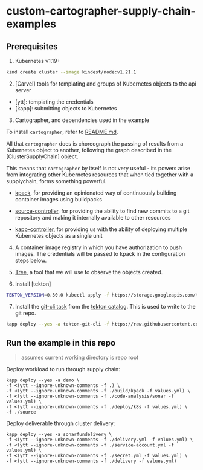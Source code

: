 # custom-cartographer-supply-chain-examples

## Prerequisites

1. Kubernetes v1.19+

```bash
kind create cluster --image kindest/node:v1.21.1
```

2. [Carvel] tools for templating and groups of Kubernetes objects to the api
   server

  - [ytt]: templating the credentials
  - [kapp]: submitting objects to Kubernetes

3. Cartographer, and dependencies used in the example

To install `cartographer`, refer to [README.md](../../README.md).

All that `cartographer` does is choreograph the passing of results from a
Kubernetes object to another, following the graph described in the
[ClusterSupplyChain] object.

This means that `cartographer` by itself is not very useful - its powers arise
from integrating other Kubernetes resources that when tied together with a
supplychain, forms something powerful.

- [kpack](https://github.com/pivotal/kpack/blob/main/docs/install.md),
  for providing an opinionated way of continuously building container
  images using buildpacks

- [source-controller](https://fluxcd.io/docs/gitops-toolkit/source-watcher/#install-flux),
  for providing the ability to find new commits to a git
  repository and making it internally available to other resources

- [kapp-controller](https://carvel.dev/kapp-controller/docs/latest/install/),
  for providing us with the ability of deploying multiple
  Kubernetes objects as a single unit

4. A container image registry in which you have authorization to push images. The
  credentials will be passed to kpack in the configuration steps below.

5. [Tree](https://github.com/ahmetb/kubectl-tree), a tool that we will use to observe the objects created.

6. Install [tekton]

```bash
TEKTON_VERSION=0.30.0 kubectl apply -f https://storage.googleapis.com/tekton-releases/pipeline/previous/v$TEKTON_VERSION/release.yaml
```

7. Install the [git-cli task](https://github.com/tektoncd/catalog/tree/main/task/git-cli/0.2) from the
  [tekton catalog](https://github.com/tektoncd/catalog). This is used to write to the git repo.

```bash
kapp deploy --yes -a tekton-git-cli -f https://raw.githubusercontent.com/tektoncd/catalog/main/task/git-cli/0.2/git-cli.yaml
```

## Run the example in this repo 
> assumes current working directory is repo root

Deploy workload to run through supply chain:
```
kapp deploy --yes -a demo \
-f <(ytt --ignore-unknown-comments -f .) \
-f <(ytt --ignore-unknown-comments -f ./build/kpack -f values.yml) \
-f <(ytt --ignore-unknown-comments -f ./code-analysis/sonar -f values.yml) \
-f <(ytt --ignore-unknown-comments -f ./deploy/k8s -f values.yml) \
-f ./source
```
Deploy deliverable through cluster delivery:
```
kapp deploy --yes -a sonarfundelivery \
-f <(ytt --ignore-unknown-comments -f ./delivery.yml -f values.yml) \
-f <(ytt --ignore-unknown-comments -f ./service-account.yml -f values.yml) \
-f <(ytt --ignore-unknown-comments -f ./secret.yml -f values.yml) \
-f <(ytt --ignore-unknown-comments -f ./delivery -f values.yml)
```

